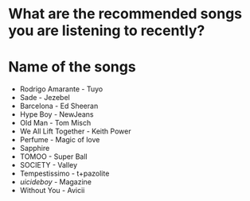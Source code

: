 # What are the recommended songs you are listening to recently?

# Name of the songs
- Rodrigo Amarante - Tuyo
- Sade - Jezebel
- Barcelona - Ed Sheeran
- Hype Boy - NewJeans
- Old Man - Tom Misch
- We All Lift Together - Keith Power
- Perfume - Magic of love
- Sapphire
- TOMOO - Super Ball
- SOCIETY - Valley
- Tempestissimo - t+pazolite
- $uicideboy$ - Magazine
- Without You - Avicii
